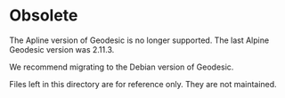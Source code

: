 # Obsolete

The Apline version of Geodesic is no longer supported. The last 
Alpine Geodesic version was 2.11.3. 

We recommend migrating to the Debian version of Geodesic.

Files left in this directory are for reference only. They are not maintained.
